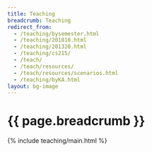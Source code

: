 ```yaml
---
title: Teaching
breadcrumb: Teaching
redirect_from:
  - /teaching/bysemester.html
  - /teaching/201810.html
  - /teaching/201320.html
  - /teaching/cs215/
  - /teach/
  - /teach/resources/
  - /teach/resources/scenarios.html
  - /teaching/byKA.html
layout: bg-image
---
```

<div class="bg-light mb-2 p-3">
  <h1>
    {{ page.breadcrumb }}
  </h1>
</div>

{% include teaching/main.html %}
